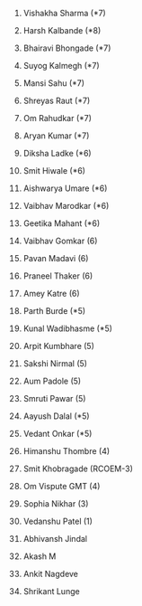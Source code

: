 1. Vishakha Sharma  (*7)
2. Harsh Kalbande  (*8)
3. Bhairavi Bhongade (*7)
4. Suyog Kalmegh (*7)
5. Mansi Sahu (*7)
6. Shreyas Raut (*7)
7. Om Rahudkar (*7)
8. Aryan Kumar (*7)
9. Diksha Ladke  (*6)
10. Smit Hiwale (*6)
11. Aishwarya Umare  (*6)
12. Vaibhav Marodkar (*6)
13. Geetika Mahant (*6)
14. Vaibhav Gomkar (6)
15. Pavan Madavi (6)
16. Praneel Thaker (6)
17. Amey Katre (6)
18. Parth Burde  (*5)
19. Kunal Wadibhasme  (*5)
20. Arpit Kumbhare (5)
21. Sakshi Nirmal  (5)
22. Aum Padole (5)
23. Smruti Pawar (5)
24. Aayush Dalal (*5)
25. Vedant Onkar (*5)
26. Himanshu Thombre (4)
27. Smit Khobragade (RCOEM-3)
28. Om Vispute GMT (4)
29. Sophia Nikhar (3)
30. Vedanshu Patel (1)


1. Abhivansh Jindal
2. Akash M
3. Ankit Nagdeve
4. Shrikant Lunge

